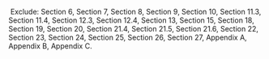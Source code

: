  Exclude: Section 6, Section 7, Section 8, Section 9, Section 10, Section 11.3, Section 11.4, Section 12.3, Section 12.4, Section 13, Section 15, Section 18, Section 19, Section 20, Section 21.4, Section 21.5, Section 21.6, Section 22, Section 23, Section 24, Section 25, Section 26, Section 27, Appendix A, Appendix B, Appendix C.